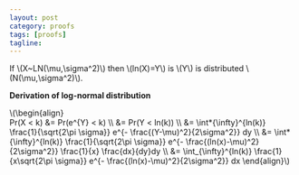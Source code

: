 ```yaml
---
layout: post
category: proofs
tags: [proofs]
tagline:
---
```


If \\(X~LN(\mu,\sigma^2)\\) then \\(ln(X)=Y\\) is \\(Y\\) is distributed \\(N(\mu,\sigma^2)\\).

**Derivation of log-normal distribution**

\\(\begin{align}  
Pr(X < k) &= Pr(e^{Y} < k) \\\\
&= Pr(Y < ln(k)) \\\\
&= \int*{\infty}^{ln(k)} \frac{1}{\sqrt{2\pi \sigma}} e^{- \frac{(Y-\mu)^2}{2\sigma^2}} dy \\\\
&= \int*{\infty}^{ln(k)} \frac{1}{\sqrt{2\pi \sigma}} e^{- \frac{(ln(x)-\mu)^2}{2\sigma^2}} \frac{1}{x} \frac{dx}{dy}dy \\\\
&= \int\_{\infty}^{ln(k)} \frac{1}{x\sqrt{2\pi \sigma}} e^{- \frac{(ln(x)-\mu)^2}{2\sigma^2}} dx
\end{align}\\)
